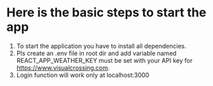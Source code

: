 # Here is the basic steps to start the app

1. To start the application you have to install all dependencies.
2. Pls create an .env file in root dir and add variable named REACT_APP_WEATHER_KEY must be set with your API key for <https://www.visualcrossing.com>.
3. Login function will work only at localhost:3000
